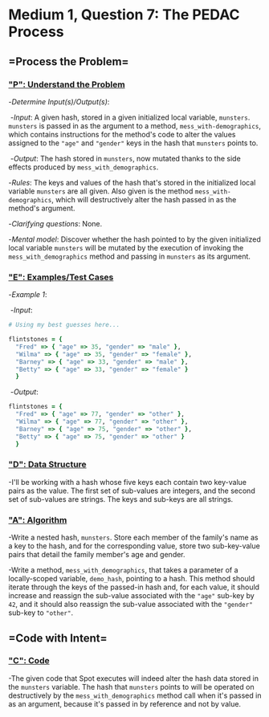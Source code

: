 # Medium 1, Question 7: The PEDAC Process



## =Process the Problem=



### <u>"P": Understand the Problem</u>



-*Determine Input(s)/Output(s)*:

​	-*Input*: A given hash, stored in a given initialized local variable, ```munsters```. ```munsters``` is passed in as the argument to a method, ```mess_with-demographics```, which contains instructions for the method's code to alter the values assigned to the ```"age"``` and ```"gender"``` keys in the hash that ```munsters``` points to.

​	-*Output*: The hash stored in ```munsters```, now mutated thanks to the side effects produced by ```mess_with_demographics```.



-*Rules*: The keys and values of the hash that's stored in the initialized local variable ```munsters``` are all given. Also given is the method ```mess_with-demographics```, which will destructively alter the hash passed in as the method's argument.



-*Clarifying questions*: None.



-*Mental model*: Discover whether the hash pointed to by the given initialized local variable ```munsters``` will be mutated by the execution of invoking the ```mess_with_demographics``` method and passing in ```munsters``` as its argument.



### <u>"E": Examples/Test Cases</u>



-*Example 1*: 

​	-*Input*:

```ruby
# Using my best guesses here...

flintstones = {
  "Fred" => { "age" => 35, "gender" => "male" },
  "Wilma" => { "age" => 35, "gender" => "female" },
  "Barney" => { "age" => 33, "gender" => "male" },
  "Betty" => { "age" => 33, "gender" => "female" }
  }
```



​	-*Output*: 

```ruby
flintstones = {
  "Fred" => { "age" => 77, "gender" => "other" },
  "Wilma" => { "age" => 77, "gender" => "other" },
  "Barney" => { "age" => 75, "gender" => "other" },
  "Betty" => { "age" => 75, "gender" => "other" }
  }
```



### <u>"D": Data Structure</u>



-I'll be working with a hash whose five keys each contain two key-value pairs as the value. The first set of sub-values are  integers, and the second set of sub-values are strings. The keys and sub-keys are all strings.



### <u>"A": Algorithm</u>



-Write a nested hash, ```munsters```. Store each member of the family's name as a key to the hash, and for the corresponding value, store two sub-key-value pairs that detail the family member's age and gender.

-Write a method, ```mess_with_demographics```, that takes a parameter of a locally-scoped variable, ```demo_hash```, pointing to a hash. This method should iterate through the keys of the passed-in hash and, for each value, it should increase and reassign the sub-value associated with the ```"age"``` sub-key by ```42```, and it should also reassign the sub-value associated with the ```"gender"``` sub-key to ```"other"```.



## =Code with Intent=



### <u>"C": Code</u>



-The given code that Spot executes will indeed alter the hash data stored in the ```munsters``` variable. The hash that ```munsters``` points to will be operated on destructively by the ```mess_with_demographics``` method call when it's passed in as an argument, because it's passed in by reference and not by value.

